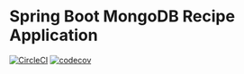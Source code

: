 # Spring Boot MongoDB Recipe Application

[![CircleCI](https://circleci.com/gh/springframeworkguru/spring5-recipe-app.svg?style=svg)](https://circleci.com/gh/springframeworkguru/spring5-recipe-app)
[![codecov](https://codecov.io/gh/mblasenstein/spring5-mongo-recipe-app/branch/master/graph/badge.svg)](https://codecov.io/gh/mblasenstein/spring5-mongo-recipe-app)
